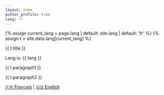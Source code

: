 ```yaml
---
layout: home
author_profile: true
lang: fr
---
```


{% assign current_lang = page.lang | default: site.lang | default: 'fr' %}
{% assign t = site.data.lang[current_lang] %}

{{ t.title }}

<p>Lang is: {{ lang }}</p>


{{ t.paragraph1 }}

{{ t.paragraph2 }}

<p>
  <a href="/?lang=fr">🇫🇷 Français</a> |
  <a href="/?lang=en">🇬🇧 English</a>
</p>
